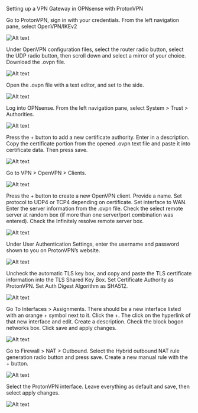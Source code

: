 Setting up a VPN Gateway in OPNsense with ProtonVPN

Go to ProtonVPN, sign in with your credentials.
From the left navigation pane, select OpenVPN/IKEv2

 ![Alt text](Assets/Images/Picture1.png)

Under OpenVPN configuration files, select the router radio button, select the UDP radio button, then scroll down and select a mirror of your choice. Download the .ovpn file.

 ![Alt text](Assets/Images/Picture2.png)

Open the .ovpn file with a text editor, and set to the side.

 ![Alt text](Assets/Images/Picture3.png)

Log into OPNsense. From the left navigation pane, select System > Trust > Authorities.

 ![Alt text](Assets/Images/Picture4.png)

Press the + button to add a new certificate authority. Enter in a description. Copy the certificate portion from the opened .ovpn text file and paste it into certificate data. Then press save.

 ![Alt text](Assets/Images/Picture5.png)

Go to VPN > OpenVPN > Clients. 

 ![Alt text](Assets/Images/Picture6.png)

Press the + button to create a new OpenVPN client. Provide a name. Set protocol to UDP4 or TCP4 depending on certificate. Set interface to WAN. Enter the server information from the .ovpn file. Check the select remote server at random box (if more than one server/port combination was entered). Check the Infinitely resolve remote server box.

 ![Alt text](Assets/Images/Picture7.png)

Under User Authentication Settings, enter the username and password shown to you on ProtonVPN’s website.

 ![Alt text](Assets/Images/Picture8.png)

Uncheck the automatic TLS key box, and copy and paste the TLS certificate information into the TLS Shared Key Box. Set Certificate Authority as ProtonVPN. Set Auth Digest Algorithm as SHA512.

 ![Alt text](Assets/Images/Picture9.png)

Go To Interfaces > Assignments. There should be a new interface listed with an orange + symbol next to it. Click the +. The click on the hyperlink of that new interface and edit. Create a description. Check the block bogon networks box. Click save and apply changes.

 ![Alt text](Assets/Images/Picture11.png)

Go to Firewall > NAT > Outbound. Select the Hybrid outbound NAT rule generation radio button and press save. Create a new manual rule with the + button.

 ![Alt text](Assets/Images/Picture12.png)

Select the ProtonVPN interface. Leave everything as default and save, then select apply changes.

![Alt text](Assets/Images/Picture13.png)
